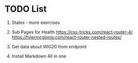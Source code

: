 # TODO List

1. States - more exercises
2. Sub Pages for Health
    https://css-tricks.com/react-router-4/
    https://tylermcginnis.com/react-router-nested-routes/
3. Get data about WIG20 from endpoint

4. Install Markdown All in one